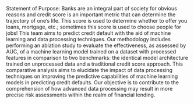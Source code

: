 Statement of Purpose:
Banks are an integral part of society for obvious reasons and credit score is an important metric that can determine the trajectory of one’s life. This score is used to determine whether to offer you loans, mortgage, etc.; sometimes this score is used to choose people for jobs! This team aims to predict credit default with the aid of machine learning and data processing techniques. Our methodology includes performing an ablation study to evaluate the effectiveness, as assessed by AUC, of a machine learning model trained on a dataset with processed features in comparison to two benchmarks: the identical model architecture trained on unprocessed data and a traditional credit score approach. This comparative analysis aims to elucidate the impact of data processing techniques on improving the predictive capabilities of machine learning models in predicting credit defaults. Our objective is to contribute to the comprehension of how advanced data processing may result in more precise risk assessments within the realm of financial lending.
